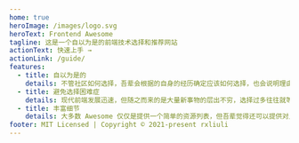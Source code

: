 ```yaml
---
home: true
heroImage: /images/logo.svg
heroText: Frontend Awesome
tagline: 这是一个自以为是的前端技术选择和推荐网站
actionText: 快速上手 →
actionLink: /guide/
features:
  - title: 自以为是的
    details: 不管社区如何选择，吾辈会根据的自身的经历确定应该如何选择，也会说明理由及其他类似的选择。
  - title: 避免选择困难症
    details: 现代前端发展迅速，但随之而来的是大量新事物的层出不穷，选择过多往往就等于没有选择。
  - title: 丰富细节
    details: 大多数 Awesome 仅仅是提供一个简单的资源列表，但吾辈觉得还可以提供对比和一些基本的示例及相关链接。
footer: MIT Licensed | Copyright © 2021-present rxliuli
---
```

